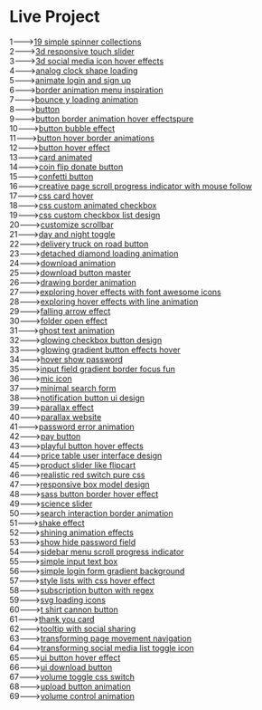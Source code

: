 <h1>Live Project</h1>
1---><a href="https://hawanbeats.github.io/html-css-js/19%20simple%20spinner%20collections/">19 simple spinner collections</a>
<br>
2---><a href="https://hawanbeats.github.io/html-css-js/3d%20responsive%20touch%20slider/">3d responsive touch slider</a>
<br>
3---><a href="https://hawanbeats.github.io/html-css-js/3d%20social%20media%20icon%20hover%20effects/">3d social media icon hover effects</a>
<br>
4---><a href="https://hawanbeats.github.io/html-css-js/analog%20clock%20shape%20loading/">analog clock shape loading</a>
<br>
5---><a href="https://hawanbeats.github.io/html-css-js/animate%20login%20and%20sign%20up/">animate login and sign up</a>
<br>
6---><a href="https://hawanbeats.github.io/html-css-js/border%20animation%20menu%20inspiration/">border animation menu inspiration</a>
<br>
7---><a href="https://hawanbeats.github.io/html-css-js/bounce%20y%20loading%20animation/">bounce y loading animation</a>
<br>
8---><a href="https://hawanbeats.github.io/html-css-js/button/">button</a>
<br>
9---><a href="https://hawanbeats.github.io/html-css-js/button%20border%20animation%20on%20hover%20effectspure/">button border animation hover effectspure</a>
<br>
10---><a href="https://hawanbeats.github.io/html-css-js/button%20bubble%20effect/">button bubble effect</a>
<br>
11---><a href="https://hawanbeats.github.io/html-css-js/button%20hover%20border%20animations/">button hover border animations</a>
<br>
12---><a href="https://hawanbeats.github.io/html-css-js/button%20hover%20effect/">button hover effect</a>
<br>
13---><a href="https://hawanbeats.github.io/html-css-js/card%20animated/">card animated</a>
<br>
14---><a href="https://hawanbeats.github.io/html-css-js/coin%20flip%20donate%20button/">coin flip donate button</a>
<br>
15---><a href="https://hawanbeats.github.io/html-css-js/confetti%20button/">confetti button</a>
<br>
16---><a href="https://hawanbeats.github.io/html-css-js/creative%20page%20scroll%20progress%20indicator%20with%20mouse%20follow/">creative page scroll progress indicator with mouse follow</a>
<br>
17---><a href="https://hawanbeats.github.io/html-css-js/css%20card%20hover/">css card hover</a>
<br>
18---><a href="https://hawanbeats.github.io/html-css-js/css%20custom%20animated%20checkbox/">css custom animated checkbox</a>
<br>
19---><a href="https://hawanbeats.github.io/html-css-js/css%20custom%20checkbox%20list%20design/">css custom checkbox list design</a>
<br>
20---><a href="https://hawanbeats.github.io/html-css-js/customize%20scrollbar/">customize scrollbar</a>
<br>
21---><a href="https://hawanbeats.github.io/html-css-js/day%20and%20night%20toggle/">day and night toggle</a>
<br>
22---><a href="https://hawanbeats.github.io/html-css-js/delivery%20truck%20on%20road%20button/">delivery truck on road button</a>
<br>
23---><a href="https://hawanbeats.github.io/html-css-js/detached%20diamond%20loading%20animation/">detached diamond loading animation</a>
<br>
24---><a href="https://hawanbeats.github.io/html-css-js/download%20animation/">download animation</a>
<br>
25---><a href="https://hawanbeats.github.io/html-css-js/download-button-master/">download button master</a>
<br>
26---><a href="https://hawanbeats.github.io/html-css-js/drawing%20border%20animation/">drawing border animation</a>
<br>
27---><a href="https://hawanbeats.github.io/html-css-js/exploring%20hover%20effects%20with%20font%20awesome%20icons/">exploring hover effects with font awesome icons</a>
<br>
28---><a href="https://hawanbeats.github.io/html-css-js/exploring%20hover%20effects%20with%20line%20animation/">exploring hover effects with line animation</a>
<br>
29---><a href="https://hawanbeats.github.io/html-css-js/falling%20arrow%20effect/">falling arrow effect</a>
<br>
30---><a href="https://hawanbeats.github.io/html-css-js/folder%20open%20effect/">folder open effect</a>
<br>
31---><a href="https://hawanbeats.github.io/html-css-js/ghost%20text%20animation/">ghost text animation</a>
<br>
32---><a href="https://hawanbeats.github.io/html-css-js/glowing%20checkbox%20button%20design/">glowing checkbox button design</a>
<br>
33---><a href="https://hawanbeats.github.io/html-css-js/glowing%20gradient%20button%20effects%20on%20hover/">glowing gradient button effects hover</a>
<br>
34---><a href="https://hawanbeats.github.io/html-css-js/hover%20show%20password/">hover show password</a>
<br>
35---><a href="https://hawanbeats.github.io/html-css-js/input%20field%20gradient%20border%20focus%20fun/">input field gradient border focus fun</a>
<br>
36---><a href="https://hawanbeats.github.io/html-css-js/mic%20icon/">mic icon</a>
<br>
37---><a href="https://hawanbeats.github.io/html-css-js/minimal%20search%20form/">minimal search form</a>
<br>
38---><a href="https://hawanbeats.github.io/html-css-js/notification%20button%20ui%20design/">notification button ui design</a>
<br>
39---><a href="https://hawanbeats.github.io/html-css-js/parallax%20effect/">parallax effect</a>
<br>
40---><a href="https://hawanbeats.github.io/html-css-js/parallax%20website/">parallax website</a>
<br>
41---><a href="https://hawanbeats.github.io/html-css-js/password%20error%20animation/">password error animation</a>
<br>
42---><a href="https://hawanbeats.github.io/html-css-js/pay%20button/">pay button</a>
<br>
43---><a href="https://hawanbeats.github.io/html-css-js/playful%20button%20hover%20effects/">playful button hover effects</a>
<br>
44---><a href="https://hawanbeats.github.io/html-css-js/price%20table%20user%20interface%20design/">price table user interface design</a>
<br>
45---><a href="https://hawanbeats.github.io/html-css-js/product%20slider%20like%20flipcart/">product slider like flipcart</a>
<br>
46---><a href="https://hawanbeats.github.io/html-css-js/realistic%20red%20switch%20pure%20css/">realistic red switch pure css</a>
<br>
47---><a href="https://hawanbeats.github.io/html-css-js/responsive%20box%20model%20design/">responsive box model design</a>
<br>
48---><a href="https://hawanbeats.github.io/html-css-js/sass%20button%20border%20hover%20effect/">sass button border hover effect</a>
<br>
49---><a href="https://hawanbeats.github.io/html-css-js/science%20slider/">science slider</a>
<br>
50---><a href="https://hawanbeats.github.io/html-css-js/search%20interaction%20border%20animation/">search interaction border animation</a>
<br>
51---><a href="https://hawanbeats.github.io/html-css-js/shake%20effect/">shake effect</a>
<br>
52---><a href="https://hawanbeats.github.io/html-css-js/shining%20text%20animation%20effects/">shining animation effects</a>
<br>
53---><a href="https://hawanbeats.github.io/html-css-js/show%20hide%20password%20field/">show hide password field</a>
<br>
54---><a href="https://hawanbeats.github.io/html-css-js/sidebar%20menu%20scroll%20progress%20indicator/">sidebar menu scroll progress indicator</a>
<br>
55---><a href="https://hawanbeats.github.io/html-css-js/simple%20input%20text%20box/">simple input text box</a>
<br>
56---><a href="https://hawanbeats.github.io/html-css-js/simple%20login%20form%20gradient%20background/">simple login form gradient background</a>
<br>
57---><a href="https://hawanbeats.github.io/html-css-js/style%20lists%20with%20css%20hover%20effect/">style lists with css hover effect</a>
<br> 
58---><a href="https://hawanbeats.github.io/html-css-js/subscription%20button%20with%20regex/">subscription button with regex</a>
<br>
59---><a href="https://hawanbeats.github.io/html-css-js/svg%20loading%20icons/">svg loading icons</a>
<br>
60---><a href="https://hawanbeats.github.io/html-css-js/t%20shirt%20cannon%20button/">t shirt cannon button</a>
<br>
61---><a href="https://hawanbeats.github.io/html-css-js/thank%20you%20card/">thank you card</a>
<br>
62---><a href="https://hawanbeats.github.io/html-css-js/tooltip%20with%20social%20sharing/">tooltip with social sharing</a>
<br>
63---><a href="https://hawanbeats.github.io/html-css-js/transforming%20page%20movement%20navigation/">transforming page movement navigation</a>
<br>
64---><a href="https://hawanbeats.github.io/html-css-js/transforming%20social%20media%20list%20toggle%20icon/">transforming social media list toggle icon</a>
<br>
65---><a href="https://hawanbeats.github.io/html-css-js/ui%20button%20hover%20effect/">ui button hover effect</a>
<br>
66---><a href="https://hawanbeats.github.io/html-css-js/ui%20download%20button/">ui download button</a>
<br>
67---><a href="https://hawanbeats.github.io/html-css-js/volume%20toggle%20css%20switch/">volume toggle css switch</a>
<br>
68---><a href="https://hawanbeats.github.io/html-css-js/upload%20button%20animation/">upload button animation</a>
<br>
69---><a href="https://hawanbeats.github.io/html-css-js/volume%20control%20animation/">volume control animation</a>
